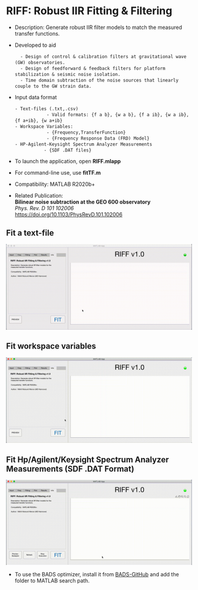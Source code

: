 # RIFF: Robust IIR Fitting & Filtering

- Description: Generate robust IIR filter models to match the measured transfer functions.

- Developed to aid 

        - Design of control & calibration filters at gravitational wave (GW) observatories.
        - Design of feedforward & feedback filters for platform stabilization & seismic noise isolation.
        - Time domain subtraction of the noise sources that linearly couple to the GW strain data.

- Input data format

      - Text-files (.txt,.csv) 
                  - Valid formats: {f a b}, {w a b}, {f a ib}, {w a ib}, {f a+ib}, {w a+ib}
      - Workspace Variables: 
                  - {Frequency,TransferFunction}
                  - {Frequency Response Data (FRD) Model}
      - HP-Agilent-Keysight Spectrum Analyzer Measurements
                 - {SDF .DAT files}

- To launch the application, open **RIFF.mlapp**

- For command-line use, use **fitTF.m**

- Compatibility: MATLAB R2020b+

- Related Publication: <br />   **Bilinear noise subtraction at the GEO 600 observatory** <br />    *Phys. Rev. D 101 102006* <br /><https://doi.org/10.1103/PhysRevD.101.102006>


## Fit a text-file
![Alt text](/tutorials/RIFF-tutorial-1.gif)

## Fit workspace variables 
![Alt text](/tutorials/RIFF-tutorial-2.gif)

## Fit Hp/Agilent/Keysight Spectrum Analyzer Measurements (SDF .DAT Format)
![Alt text](/tutorials/RIFF-tutorial-3.gif)

- To use the BADS optimizer, install it from [BADS-GitHub](https://github.com/lacerbi/bads) and add the folder to MATLAB search path.
